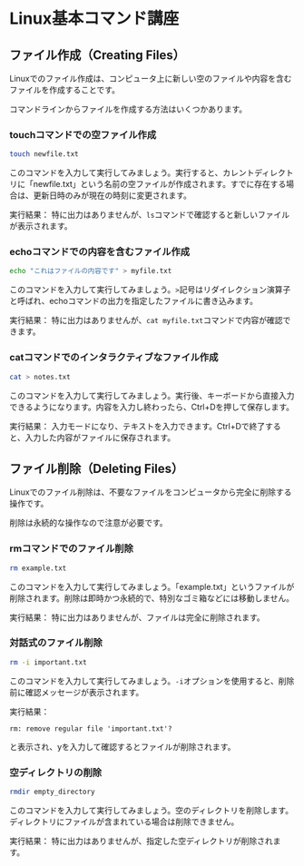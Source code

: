 # Linux基本コマンド講座

## ファイル作成（Creating Files）

Linuxでのファイル作成は、コンピュータ上に新しい空のファイルや内容を含むファイルを作成することです。

コマンドラインからファイルを作成する方法はいくつかあります。

### touchコマンドでの空ファイル作成

```bash
touch newfile.txt
```

このコマンドを入力して実行してみましょう。実行すると、カレントディレクトリに「newfile.txt」という名前の空ファイルが作成されます。すでに存在する場合は、更新日時のみが現在の時刻に変更されます。

実行結果：
特に出力はありませんが、`ls`コマンドで確認すると新しいファイルが表示されます。

### echoコマンドでの内容を含むファイル作成

```bash
echo "これはファイルの内容です" > myfile.txt
```

このコマンドを入力して実行してみましょう。`>`記号はリダイレクション演算子と呼ばれ、echoコマンドの出力を指定したファイルに書き込みます。

実行結果：
特に出力はありませんが、`cat myfile.txt`コマンドで内容が確認できます。

### catコマンドでのインタラクティブなファイル作成

```bash
cat > notes.txt
```

このコマンドを入力して実行してみましょう。実行後、キーボードから直接入力できるようになります。内容を入力し終わったら、Ctrl+Dを押して保存します。

実行結果：
入力モードになり、テキストを入力できます。Ctrl+Dで終了すると、入力した内容がファイルに保存されます。

## ファイル削除（Deleting Files）

Linuxでのファイル削除は、不要なファイルをコンピュータから完全に削除する操作です。

削除は永続的な操作なので注意が必要です。

### rmコマンドでのファイル削除

```bash
rm example.txt
```

このコマンドを入力して実行してみましょう。「example.txt」というファイルが削除されます。削除は即時かつ永続的で、特別なゴミ箱などには移動しません。

実行結果：
特に出力はありませんが、ファイルは完全に削除されます。

### 対話式のファイル削除

```bash
rm -i important.txt
```

このコマンドを入力して実行してみましょう。`-i`オプションを使用すると、削除前に確認メッセージが表示されます。

実行結果：
```
rm: remove regular file 'important.txt'?
```
と表示され、yを入力して確認するとファイルが削除されます。

### 空ディレクトリの削除

```bash
rmdir empty_directory
```

このコマンドを入力して実行してみましょう。空のディレクトリを削除します。ディレクトリにファイルが含まれている場合は削除できません。

実行結果：
特に出力はありませんが、指定した空ディレクトリが削除されます。
